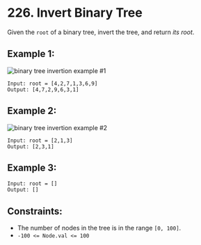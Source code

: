# 226. Invert Binary Tree

Given the `root` of a binary tree, invert the tree, and return *its root*.

## Example 1:

![binary tree invertion example #1](https://assets.leetcode.com/uploads/2021/03/14/invert1-tree.jpg)

```
Input: root = [4,2,7,1,3,6,9]
Output: [4,7,2,9,6,3,1]
```

## Example 2:

![binary tree invertion example #2](https://assets.leetcode.com/uploads/2021/03/14/invert2-tree.jpg)

```
Input: root = [2,1,3]
Output: [2,3,1]
```

## Example 3:

```
Input: root = []
Output: []
```

## Constraints:

- The number of nodes in the tree is in the range `[0, 100]`.
- `-100 <= Node.val <= 100`
